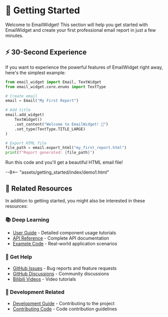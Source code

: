 # 🚀 Getting Started

Welcome to EmailWidget! This section will help you get started with EmailWidget and create your first professional email report in just a few minutes.

## ⚡ 30-Second Experience

If you want to experience the powerful features of EmailWidget right away, here's the simplest example:

```python
from email_widget import Email, TextWidget
from email_widget.core.enums import TextType

# Create email
email = Email("My First Report")

# Add title
email.add_widget(
    TextWidget()
    .set_content("Welcome to EmailWidget! 🎉")
    .set_type(TextType.TITLE_LARGE)
)

# Export HTML file
file_path = email.export_html("my_first_report.html")
print(f"Report generated: {file_path}")
```

Run this code and you'll get a beautiful HTML email file!

--8<-- "assets/getting_started/index/demo1.html"

## 📖 Related Resources

In addition to getting started, you might also be interested in these resources:

### 📚 Deep Learning
- [User Guide](../user-guide/index.md) - Detailed component usage tutorials
- [API Reference](../api/index.md) - Complete API documentation
- [Example Code](../examples/index.md) - Real-world application scenarios

### 🤝 Get Help
- [GitHub Issues](https://github.com/271374667/SpiderDaily/issues) - Bug reports and feature requests
- [GitHub Discussions](https://github.com/271374667/EmailWidget/discussions) - Community discussions
- [Bilibili Videos](https://space.bilibili.com/282527875) - Video tutorials

### 🔧 Development Related
- [Development Guide](../development/index.md) - Contributing to the project
- [Contributing Code](../development/contributing.md) - Code contribution guidelines